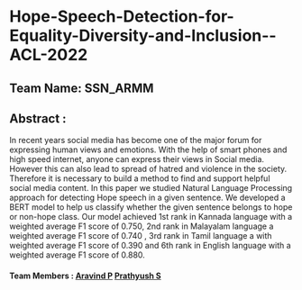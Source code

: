 # Hope-Speech-Detection-for-Equality-Diversity-and-Inclusion--ACL-2022

## Team Name: SSN_ARMM
## Abstract :
In recent years social media has become one of the major forum for expressing human views and emotions. With the help of smart phones and high speed internet, anyone can express their views in Social media. However this can also lead to spread of hatred and violence in the society. Therefore it is necessary to build a method to find and support helpful social media content. In this paper we studied Natural Language Processing approach for detecting Hope speech in a given sentence. We developed a BERT model to help us classify whether the given sentence belongs to hope or non-hope class. Our model achieved 1st rank in Kannada language with a weighted average F1 score of 0.750, 2nd rank in Malayalam language a weighted average F1 score of 0.740  , 3rd rank in Tamil language a with weighted average F1 score of 0.390 and 6th rank in English language with a weighted average F1 score of 0.880.
#### Team Members : [Aravind P](https://github.com/Aravind1411) [Prathyush S](https://github.com/prathyush2510)

